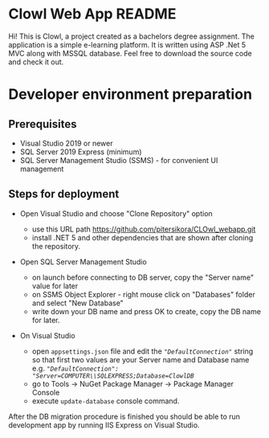 # Clowl Web App README

Hi! This is Clowl, a project created as a bachelors degree assignment. The application is a simple e-learning platform.
It is written using ASP .Net 5 MVC along with MSSQL database. Feel free to download the source code and check it out.

# Developer environment preparation

## Prerequisites

- Visual Studio 2019 or newer
- SQL Server 2019 Express (minimum)
- SQL Server Management Studio (SSMS) - for convenient UI management

## Steps for deployment

- Open Visual Studio and choose "Clone Repository" option
	- use this URL path https://github.com/pitersikora/CLOwl_webapp.git
	- install .NET 5 and other dependencies that are shown after cloning the repository.

- Open SQL Server Management Studio 
	- on launch before connecting to DB server, copy the "Server name" value for later
	- on SSMS Object Explorer - right mouse click on "Databases" folder and select "New Database"
	- write down your DB name and press OK to create, copy the DB name for later.

- On Visual Studio
	- open `appsettings.json` file and edit the *`"DefaultConnection"`* string so that first two values are your Server name and Database name e.g.
*`"DefaultConnection": "Server=COMPUTER\\SQLEXPRESS;Database=ClowlDB`*
	- go to Tools -> NuGet Package Manager -> Package Manager Console
	- execute `update-database` console command.

After the DB migration procedure is finished you should be able to run development app by running IIS Express on Visual Studio.
